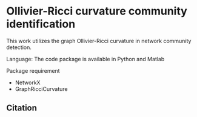 # Ollivier-Ricci curvature community identification

This work utilizes the graph Ollivier-Ricci curvature in network community detection.  

Language: The code package is available in Python and Matlab

Package requirement
* NetworkX
* GraphRicciCurvature

## Citation

